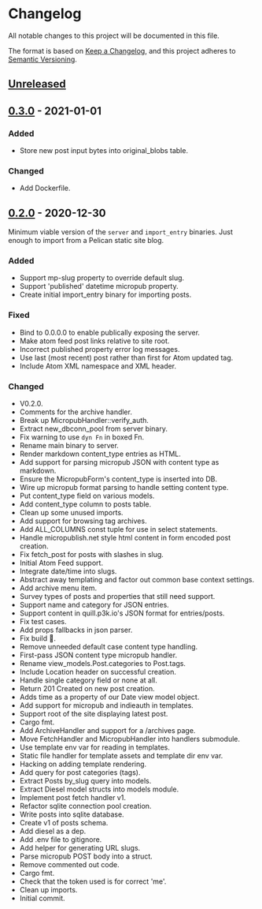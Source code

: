 # Changelog
All notable changes to this project will be documented in this file.

The format is based on [Keep a Changelog](https://keepachangelog.com/en/1.0.0/),
and this project adheres to [Semantic Versioning](https://semver.org/spec/v2.0.0.html).

## [Unreleased]

## [0.3.0] - 2021-01-01
### Added
- Store new post input bytes into original_blobs table.

### Changed
- Add Dockerfile.

## [0.2.0] - 2020-12-30

Minimum viable version of the `server` and `import_entry` binaries. Just enough
to import from a Pelican static site blog.

### Added
- Support mp-slug property to override default slug.
- Support 'published' datetime micropub property.
- Create initial import_entry binary for importing posts.

### Fixed
- Bind to 0.0.0.0 to enable publically exposing the server.
- Make atom feed post links relative to site root.
- Incorrect published property error log messages.
- Use last (most recent) post rather than first for Atom updated tag.
- Include Atom XML namespace and XML header.

### Changed
- V0.2.0.
- Comments for the archive handler.
- Break up MicropubHandler::verify_auth.
- Extract new_dbconn_pool from server binary.
- Fix warning to use `dyn Fn` in boxed Fn.
- Rename main binary to server.
- Render markdown content_type entries as HTML.
- Add support for parsing micropub JSON with content type as markdown.
- Ensure the MicropubForm's content_type is inserted into DB.
- Wire up micropub format parsing to handle setting content type.
- Put content_type field on various models.
- Add content_type column to posts table.
- Clean up some unused imports.
- Add support for browsing tag archives.
- Add ALL_COLUMNS const tuple for use in select statements.
- Handle micropublish.net style html content in form encoded post creation.
- Fix fetch_post for posts with slashes in slug.
- Initial Atom Feed support.
- Integrate date/time into slugs.
- Abstract away templating and factor out common base context settings.
- Add archive menu item.
- Survey types of posts and properties that still need support.
- Support name and category for JSON entries.
- Support content in quill.p3k.io's JSON format for entries/posts.
- Fix test cases.
- Add props fallbacks in json parser.
- Fix build :facepalm:.
- Remove unneeded default case content type handling.
- First-pass JSON content type micropub handler.
- Rename view_models.Post.categories to Post.tags.
- Include Location header on successful creation.
- Handle single category field or none at all.
- Return 201 Created on new post creation.
- Adds time as a property of our Date view model object.
- Add support for micropub and indieauth in templates.
- Support root of the site displaying latest post.
- Cargo fmt.
- Add ArchiveHandler and support for a /archives page.
- Move FetchHandler and MicropubHandler into handlers submodule.
- Use template env var for reading in templates.
- Static file handler for template assets and template dir env var.
- Hacking on adding template rendering.
- Add query for post categories (tags).
- Extract Posts by_slug query into models.
- Extract Diesel model structs into models module.
- Implement post fetch handler v1.
- Refactor sqlite connection pool creation.
- Write posts into sqlite database.
- Create v1 of posts schema.
- Add diesel as a dep.
- Add .env file to gitignore.
- Add helper for generating URL slugs.
- Parse micropub POST body into a struct.
- Remove commented out code.
- Cargo fmt.
- Check that the token used is for correct 'me'.
- Clean up imports.
- Initial commit.

[Unreleased]: git@github.com:davidwilemski/micropub-rs/compare/0.3.0...HEAD
[0.3.0]: git@github.com:davidwilemski/micropub-rs/compare/0.2.0...0.3.0
[0.2.0]: git@github.com:davidwilemski/micropub-rs/releases/tag/0.2.0
